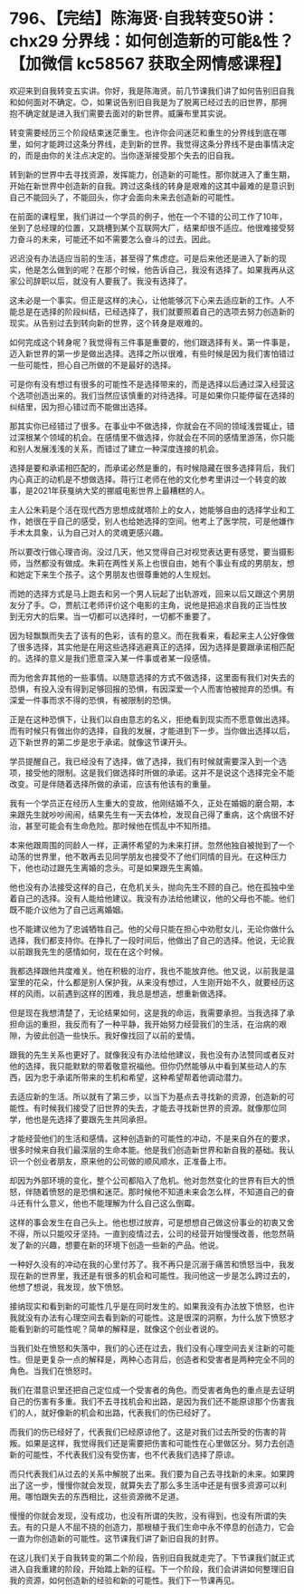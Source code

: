 # 796、【完结】陈海贤·自我转变50讲：chx29 分界线：如何创造新的可能&性？【加微信 kc58567 获取全网情感课程】

欢迎来到自我转变五实讲。你好，我是陈海贤。前几节课我们讲了如何告别旧自我和如何面对不确定。😊，如果说告别旧自我是为了脱离已经过去的旧世界，那拥抱不确定就是进入我们需要去面对的新世界。威廉布里其实说。

转变需要经历三个阶段结束迷茫重生。也许你会问迷茫和重生的分界线到底在哪里，如何才能跨过这条分界线，走到新的世界。我觉得这条分界线不是由事情决定的，而是由你的关注点决定的。当你逐渐接受那个失去的旧自我。

转到新的世界中去寻找资源，发挥能力，创造新的可能性。那你就进入了重生期，开始在新世界中创造新的自我。跨过这条线的转身是艰难的这其中最难的是意识到自己不能回头了，不能回头，你才会面向未来去创造新的可能性。

在前面的课程里，我们讲过一个学员的例子，他在一个不错的公司工作了10年，坐到了总经理的位置，又跳槽到某个互联网大厂，结果却很不适应。他很难接受努力奋斗的未来，可能还不如不需要怎么奋斗的过去。因此。

迟迟没有办法适应当前的生活，甚至得了焦虑症。可是后来他还是进入了新的现实，他是怎么做到的呢？在那个时候，他告诉自己，我没有选择了。如果我再从这家公司辞职以后，就没有人要我了。我没有选择了。

这未必是一个事实。但正是这样的决心，让他能够沉下心来去适应新的工作。人不能总是在选择的阶段纠结，已经选择了，我们就要照着自己的选项去努力创造新的现实。从告别过去到转向新的世界，这个转身是艰难的。

如何完成这个转身呢？我觉得有三件事是重要的，他们跟选择有关。第一件事是，迈入新世界的第一步是做出选择。选择之所以很难，有些时候是因为我们害怕错过一些可能性，担心自己所做的不是最好的选择。

可是你有没有想过有很多的可能性不是选择带来的，而是选择以后通过深入经营这个选项创造出来的。我们当然应该慎重的对待选择。可是如果你只能停留在选择的纠结里，因为担心错过而不能做出选择。

那其实你已经错过了很多。在事业中不做选择，你就会在不同的领域浅尝辄止，错过深根某个领域的机会。在感情里不做选择，你就会在不同的感情里游荡，你只能和别人发展浅浅的关系，而错过了建立一种深度连接的机会。

选择是要和承诺相匹配的，而承诺必然是重的，有时候隐藏在很多选择背后，我们内心真正的动机是不想做选择。蒋行江老师在他的文化参考里讲过一个转变的故事，是2021年获戛纳大奖的挪威电影世界上最糟糕的人。

主人公朱莉是个活在现代西方思想成就塔阶上的女人，她能够自由的选择学业和工作，她很在乎自己的感受，别人也给她选择的空间。他考上了医学院，可是他嫌作手术太具象，认为自己对人的灵魂更感兴趣。

所以要改行做心理咨询。没过几天，他又觉得自己对视觉表达更有感觉，要当摄影师，当然都没有做成。朱莉在两性关系上也很自由，她有个事业有成的男朋友，想和她定下来生个孩子。这个男朋友也很尊重她的人生规划。

而她的选择方式是马上跑去和另一个男人玩起了出轨游戏，回来以后又跟这个男朋友分了手。😊，贾航江老师评价这个电影的主角，说他是把追求自我的正当性放到无穷大的后果。当一切都可以选择时，一切都不重要了。

因为轻飘飘而失去了该有的色彩，该有的意义。而在我看来，看起来主人公好像做了很多选择，其实他是在用这些选择逃避真正的选择，因为选择是要跟承诺相匹配的。选择的意义是我们愿意深入某一件事或者某一段感情。

而为他舍弃其他的一些事情。以随意选择的方式不做选择，这里面有我们对失去的恐惧，有投入没有得到足够回报的恐惧，有因深爱一个人而害怕被抛弃的恐惧。有深爱一件事而求不得的恐惧，有被限制的恐惧。

正是在这种恐惧下，让我们以自由意志的名义，拒绝看到现实而不愿意做出选择。而有时候只有做出你的选择，自我的发展，才能进到下一步。当你做出选择以后，迈下新世界的第二步是忠于承诺。就像这节课开头。

学员提醒自己，我已经没有了选择，做了选择，我们有时候就需要深入到一个选项，接受他的限制。这是我们做选择时所做的承诺。这并不是说这个选择完全不能改变。可是伴随着选择所做的承诺，应该有他该有的重量。

我有一个学员正在经历人生重大的变故，他刚结婚不久，正处在婚姻的磨合期，本来跟先生就吵吵闹闹，结果先生有一天去体检，发现自己得了重病，这个病很不好治，甚至可能会有生命危险。那时候他在慌乱中不知所措。

本来他跟周围的同龄人一样，正满怀希望的为未来打拼。忽然他独自被抛到了一个动荡的世界里，他不敢再去见同学朋友也接受不了他们同情的目光。在这种压力下，他也动过跟先生离婚的念头。可是如果跟先生离婚。

他也没有办法接受这样的自己，在危机关头，抛向先生不顾的自己。他在孤独中坐着自己的选择。没有人能给他建议。我没有办法给他建议，他的父母也不能。他们既不能介议他为了自己远离婚姻。

也不能建议他为了忠诚牺牲自己。他的父母只能在担心中劝慰女儿，无论你做什么选择，我们都支持你。在挣扎了一段时间后，他做出了自己的选择。他说，无论我以前跟我先生的感情如何，现在在这个时候。

我都选择跟他共度难关。他在积极的治疗，我也不能放弃他。他又说，以前我是温室里的花朵，什么都是别人保护我，从来没有想过，人生刚开始不久，就要经历这样的风雨。以前遇到这样的困难，我总是想逃，想重新做选择。

但是现在我想清楚了，无论结果如何，这是我的命运，我需要承担。当我选择了承担命运的重担，我反而有了一种平静，我开始努力经营我们的生活，在治病的艰隙，为彼此创造一些快乐。我好像找回了以前的爱情。

跟我的先生关系也更好了。就像我没有办法给他建议，我也没有办法赞同或者反对他的选择，我只能默默的带着敬意祝福他。但你仍然能够从中看到某些动人的东西，因为忠于承诺所带来的生机和希望，这种希望帮着他调动潜力。

去适应新的生活。所以就有了第三步，以当下为基点去寻找新的资源，创造新的可能性。有时候我们接受了旧世界的失去，才能去寻找新世界的资源。就像那位同学，他也是先选择了要跟先生共同承担。

才能经营他们的生活和感情。这种创造新的可能性的冲动，不是来自外在的要求，很多时候来自我们最深层的生命本能。他是我们创造新世界和新自我的基础。我认识一个创业者朋友，原来他的公司做的顺风顺水，正准备上市。

却因为外部环境的变化，整个公司都陷入了危机。他对忽然变化的世界有巨大的愤怒，伴随着愤怒的是恐惧和迷茫。那时候他不知道未来会怎么样，不知道自己的奋斗还有什么意义，他也不能理解为什么自己这么倒霉。

这样的事会发生在自己头上。他也想过放弃，可是想想自己做这份事业的初衷又舍不得，所以只能咬牙坚持。一直到疫情过去，公司的经营开始慢慢改善，他忽然萌发了新的兴趣，想要在新的环境下创造一些新的产品。他说。

一种好久没有的冲动在我的心里付苏了。我不再只是沉溺于痛苦和愤怒当中，我发现在新的世界里，我还是有很多的机会和可能性。我问他这一步是怎么跨过去的，他想了想说，我发现，放下愤怒。

接纳现实和看到新的可能性几乎是在同时发生的。如果我没有办法放下愤怒，也许我就没有办法有心理空间去看到新的可能性。这是很深的洞察，为什么放下愤怒才能看到新的可能性呢？简单的解释是，就像这个创业者说的。

当我们处在愤怒和失落中，我们的心还在过去，我们没有心理空间去关注新的可能性。但是更复杂一点的解释是，两种心态背后，创造者和受害者是两种完全不同的角色。当我们在愤怒时。

我们在潜意识里还把自己定位成一个受害者的角色。而受害者角色的重点是去证明自己的伤害有多重。我们不去寻找机会和出路，是因为我们还不能原谅那个伤害我们的人，就好像新的机会和出路，代表我们的伤已经好了。

而我们的伤已经好了，代表我们已经原谅他了。这是对我们过去所受的伤害的背叛。如果是这样，我觉得我们还是需要把伤害和可能性在心里做区分。努力去创造新的可能性，不代表我们没有受伤害，也不代表我们选择了原谅。

而只代表我们从过去的关系中解脱了出来。我们要为自己去寻找新的未来。如果跨出了这一步，慢慢你就会发现，就算失去了那么多生活中还是有很多资源可以利用。哪怕跟失去的东西相比，这些资源微不足道。

慢慢的你就会发现，没有成功，也没有所谓的失败，没有得到，也没有所谓的失去。有的只是人不屈不挠的创造力，那根植于我们生命中永不停息的创造力，它会一直为你创造新的可能性。这节课我们讲了新旧自我的封界。

在这儿我们关于自我转变的第二个阶段，告别旧自我就走完了。下节课我们就正式进入自我重建的阶段，开始踏上新的征程。下一个阶段，我们会讲讲如何整理旧自我的资源，如何创造新的经验和新的可能性。我们下一节课再见。

